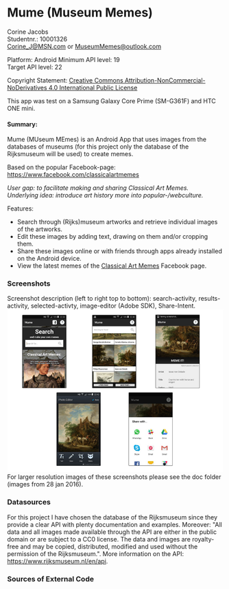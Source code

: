 # Mume (Museum Memes)  
Corine Jacobs  
Studentnr.: 10001326  
Corine_J@MSN.com or MuseumMemes@outlook.com
  
Platform: Android
Minimum API level: 19  
Target API level: 22  

Copyright Statement: [Creative Commons Attribution-NonCommercial-NoDerivatives 4.0 International Public License](https://github.com/C0rine/Mume/blob/master/LICENSE.md) 
  
This app was test on a Samsung Galaxy Core Prime (SM-G361F) and HTC ONE mini.

#### Summary:
Mume (MUseum MEmes) is an Android App that uses images from the databases of museums (for this project only the database of the Rijksmuseum will be used) to create memes. 

Based on the popular Facebook-page: https://www.facebook.com/classicalartmemes  

*User gap: to facilitate making and sharing Classical Art Memes.*  
*Underlying idea: introduce art history more into popular-/webculture.*  

Features:
- Search through (Rijks)museum artworks and retrieve individual images of the artworks.
- Edit these images by adding text, drawing on them and/or cropping them.
- Share these images online or with friends through apps already installed on the Android device.
- View the latest memes of the [Classical Art Memes](https://www.facebook.com/classicalartmemes) Facebook page.

### Screenshots 
Screenshot description (left to right top to bottom): search-activity, results-activity, selected-activty, image-editor (Adobe SDK), Share-Intent.
![Preliminary sketches](/doc/allscreenshots28jan2016.jpg)  
For larger resolution images of these screenshots please see the doc folder (images from 28 jan 2016).

### Datasources  
For this project I have chosen the database of the Rijksmuseum since they provide a clear API with plenty documentation and examples. Moreover: "All data and all images made available through the API are either in the public domain or are subject to a CC0 license. The data and images are royalty-free and may be copied, distributed, modified and used without the permission of the Rijksmuseum.". More information on the API: https://www.rijksmuseum.nl/en/api.

### Sources of External Code

